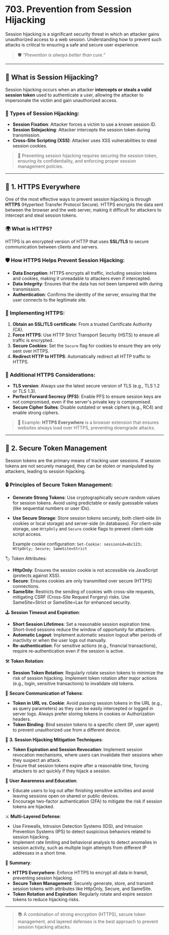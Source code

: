 # 703. Prevention from Session Hijacking

Session hijacking is a significant security threat in which an attacker gains unauthorized access to a web session. Understanding how to prevent such attacks is critical to ensuring a safe and secure user experience.

> 🛡️ *“Prevention is always better than cure.”*

---

## 📌 What is Session Hijacking?

Session hijacking occurs when an attacker **intercepts or steals a valid session token** used to authenticate a user, allowing the attacker to impersonate the victim and gain unauthorized access.

### 🚨 Types of Session Hijacking:
- **Session Fixation**: Attacker forces a victim to use a known session ID.
- **Session Sidejacking**: Attacker intercepts the session token during transmission.
- **Cross-Site Scripting (XSS)**: Attacker uses XSS vulnerabilities to steal session cookies.

> 🧠 Preventing session hijacking requires securing the session token, ensuring its confidentiality, and enforcing proper session management policies.

---

## 🔐 1. HTTPS Everywhere

One of the most effective ways to prevent session hijacking is through **HTTPS** (Hypertext Transfer Protocol Secure). HTTPS encrypts the data sent between the browser and the web server, making it difficult for attackers to intercept and steal session tokens.

### 🌍 What is HTTPS?
HTTPS is an encrypted version of HTTP that uses **SSL/TLS** to secure communication between clients and servers.

### 🛡️ How HTTPS Helps Prevent Session Hijacking:
- **Data Encryption**: HTTPS encrypts all traffic, including session tokens and cookies, making it unreadable to attackers even if intercepted.
- **Data Integrity**: Ensures that the data has not been tampered with during transmission.
- **Authentication**: Confirms the identity of the server, ensuring that the user connects to the legitimate site.

### 🔧 Implementing HTTPS:
1. **Obtain an SSL/TLS certificate**: From a trusted Certificate Authority (CA).
2. **Force HTTPS**: Use HTTP Strict Transport Security (HSTS) to ensure all traffic is encrypted.
3. **Secure Cookies**: Set the `Secure` flag for cookies to ensure they are only sent over HTTPS.
4. **Redirect HTTP to HTTPS**: Automatically redirect all HTTP traffic to HTTPS.

### 🔑 Additional HTTPS Considerations:
- **TLS version**: Always use the latest secure version of TLS (e.g., TLS 1.2 or TLS 1.3).
- **Perfect Forward Secrecy (PFS)**: Enable PFS to ensure session keys are not compromised, even if the server's private key is compromised.
- **Secure Cipher Suites**: Disable outdated or weak ciphers (e.g., RC4) and enable strong ciphers.

> 📘 Example: **HTTPS Everywhere** is a browser extension that ensures websites always load over HTTPS, preventing downgrade attacks.

---

## 🔑 2. Secure Token Management

Session tokens are the primary means of tracking user sessions. If session tokens are not securely managed, they can be stolen or manipulated by attackers, leading to session hijacking.

### 🔒 Principles of Secure Token Management:
- **Generate Strong Tokens**: Use cryptographically secure random values for session tokens. Avoid using predictable or easily guessable values (like sequential numbers or user IDs).
- **Use Secure Storage**: Store session tokens securely, both client-side (in cookies or local storage) and server-side (in databases). For client-side storage, use `HttpOnly` and `Secure` cookie flags to prevent client-side script access.
  
  Example cookie configuration:
  `Set-Cookie: sessionid=abc123; HttpOnly; Secure; SameSite=Strict`

🏷️ Token Attributes:
- **HttpOnly**: Ensures the session cookie is not accessible via JavaScript (protects against XSS).
- **Secure**: Ensures cookies are only transmitted over secure (HTTPS) connections.
- **SameSite**: Restricts the sending of cookies with cross-site requests, mitigating CSRF (Cross-Site Request Forgery) risks. Use SameSite=Strict or SameSite=Lax for enhanced security.

🕹️ **Session Timeout and Expiration**:
- **Short Session Lifetimes**: Set a reasonable session expiration time. Short-lived sessions reduce the window of opportunity for attackers.
- **Automatic Logout**: Implement automatic session logout after periods of inactivity or when the user logs out manually.
- **Re-authentication**: For sensitive actions (e.g., financial transactions), require re-authentication even if the session is active.

🛠️ **Token Rotation**:
- **Session Token Rotation**: Regularly rotate session tokens to minimize the risk of session hijacking. Implement token rotation after major actions (e.g., login, sensitive transactions) to invalidate old tokens.

🔐 **Secure Communication of Tokens**:
- **Token in URL vs. Cookie**: Avoid passing session tokens in the URL (e.g., as query parameters) as they can be easily intercepted or logged in server logs. Always prefer storing tokens in cookies or Authorization headers.
- **Token Binding**: Bind session tokens to a specific client (IP, user agent) to prevent unauthorized use from a different device.

🔄 **3. Session Hijacking Mitigation Techniques**:
- **Token Expiration and Session Revocation**: Implement session revocation mechanisms, where users can invalidate their sessions when they suspect an attack.
- Ensure that session tokens expire after a reasonable time, forcing attackers to act quickly if they hijack a session.

🧠 **User Awareness and Education**:
- Educate users to log out after finishing sensitive activities and avoid leaving sessions open on shared or public devices.
- Encourage two-factor authentication (2FA) to mitigate the risk if session tokens are hijacked.

⚔️ **Multi-Layered Defense**:
- Use Firewalls, Intrusion Detection Systems (IDS), and Intrusion Prevention Systems (IPS) to detect suspicious behaviors related to session hijacking.
- Implement rate limiting and behavioral analysis to detect anomalies in session activity, such as multiple login attempts from different IP addresses in a short time.

📘 **Summary**:
- **HTTPS Everywhere**: Enforce HTTPS to encrypt all data in transit, preventing session hijacking.
- **Secure Token Management**: Securely generate, store, and transmit session tokens with attributes like HttpOnly, Secure, and SameSite.
- **Token Rotation and Expiration**: Regularly rotate and expire session tokens to reduce hijacking risks.

---

> 📚 A combination of strong encryption (HTTPS), secure token management, and layered defenses is the best approach to prevent session hijacking attacks.
